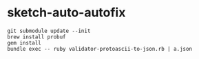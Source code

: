 # sketch-auto-autofix

```
git submodule update --init
brew install probuf
gem install
bundle exec -- ruby validator-protoascii-to-json.rb | a.json
```
